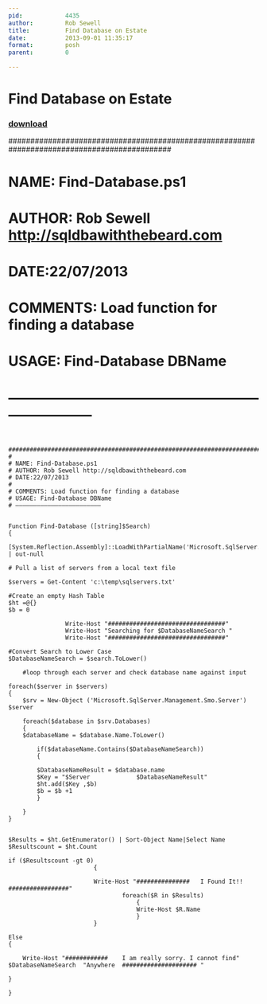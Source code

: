 ```yaml
---
pid:            4435
author:         Rob Sewell
title:          Find Database on Estate
date:           2013-09-01 11:35:17
format:         posh
parent:         0

---
```


# Find Database on Estate

### [download](Scripts\4435.ps1)


 #############################################################################################
#
# NAME: Find-Database.ps1
# AUTHOR: Rob Sewell http://sqldbawiththebeard.com
# DATE:22/07/2013
#
# COMMENTS: Load function for finding a database
# USAGE: Find-Database DBName
# ————————————————————————


```posh

 #############################################################################################
#
# NAME: Find-Database.ps1
# AUTHOR: Rob Sewell http://sqldbawiththebeard.com
# DATE:22/07/2013
#
# COMMENTS: Load function for finding a database
# USAGE: Find-Database DBName
# ————————————————————————


Function Find-Database ([string]$Search)
{

[System.Reflection.Assembly]::LoadWithPartialName('Microsoft.SqlServer.SMO') | out-null

# Pull a list of servers from a local text file

$servers = Get-Content 'c:\temp\sqlservers.txt'

#Create an empty Hash Table
$ht =@{}
$b = 0

				Write-Host "#################################"
				Write-Host "Searching for $DatabaseNameSearch "  
				Write-Host "#################################"  

#Convert Search to Lower Case
$DatabaseNameSearch = $search.ToLower()                                   

	#loop through each server and check database name against input
                    
foreach($server in $servers)
{
	$srv = New-Object ('Microsoft.SqlServer.Management.Smo.Server') $server
    
	foreach($database in $srv.Databases)
	{
    $databaseName = $database.Name.ToLower()

    	if($databaseName.Contains($DatabaseNameSearch))
        {

		$DatabaseNameResult = $database.name
        $Key = "$Server             $DatabaseNameResult"
        $ht.add($Key ,$b)
        $b = $b +1
        }

    }        
}


$Results = $ht.GetEnumerator() | Sort-Object Name|Select Name
$Resultscount = $ht.Count

if ($Resultscount -gt 0)
                        {

				        Write-Host "###############   I Found It!!  #################"
                                foreach($R in $Results)
                                    {
				                    Write-Host $R.Name 
                                    }
                        }

Else
{

    Write-Host "############    I am really sorry. I cannot find"  $DatabaseNameSearch  "Anywhere  ##################### "

}             

}

```
